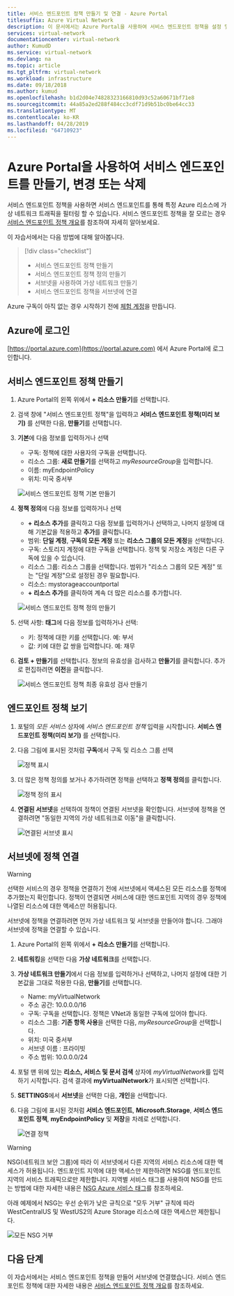 ```yaml
---
title: 서비스 엔드포인트 정책 만들기 및 연결 - Azure Portal
titlesuffix: Azure Virtual Network
description: 이 문서에서는 Azure Portal을 사용하여 서비스 엔드포인트 정책을 설정 및 연결하는 방법에 알아봅니다.
services: virtual-network
documentationcenter: virtual-network
author: KumudD
ms.service: virtual-network
ms.devlang: na
ms.topic: article
ms.tgt_pltfrm: virtual-network
ms.workload: infrastructure
ms.date: 09/18/2018
ms.author: kumud
ms.openlocfilehash: b1d2d04e74828323166810d93c52a60671bf71e8
ms.sourcegitcommit: 44a85a2ed288f484cc3cdf71d9b51bc0be64cc33
ms.translationtype: MT
ms.contentlocale: ko-KR
ms.lasthandoff: 04/28/2019
ms.locfileid: "64710923"
---
```

# <a name="create-change-or-delete-service-endpoint-policy-using-the-azure-portal"></a>Azure Portal을 사용하여 서비스 엔드포인트를 만들기, 변경 또는 삭제

서비스 엔드포인트 정책을 사용하면 서비스 엔드포인트를 통해 특정 Azure 리소스에 가상 네트워크 트래픽을 필터링 할 수 있습니다. 서비스 엔드포인트 정책을 잘 모르는 경우 [서비스 엔드포인트 정책 개요](virtual-network-service-endpoint-policies-overview.md)를 참조하여 자세히 알아보세요.

 이 자습서에서는 다음 방법에 대해 알아봅니다.

> [!div class="checklist"]
> * 서비스 엔드포인트 정책 만들기
> * 서비스 엔드포인트 정책 정의 만들기
> * 서브넷을 사용하여 가상 네트워크 만들기
> * 서비스 엔드포인트 정책을 서브넷에 연결

Azure 구독이 아직 없는 경우 시작하기 전에 [체험 계정](https://azure.microsoft.com/free/?WT.mc_id=A261C142F)을 만듭니다.

## <a name="sign-in-to-azure"></a>Azure에 로그인 

[https://portal.azure.com](https://portal.azure.com) 에서 Azure Portal에 로그인합니다.

## <a name="create-a-service-endpoint-policy"></a>서비스 엔드포인트 정책 만들기

1. Azure Portal의 왼쪽 위에서 **+ 리소스 만들기**를 선택합니다.
2. 검색 창에 "서비스 엔드포인트 정책"을 입력하고 **서비스 엔드포인트 정책(미리 보기)** 를 선택한 다음, **만들기**를 선택합니다.
3. **기본**에 다음 정보를 입력하거나 선택 

   - 구독: 정책에 대한 사용자의 구독을 선택합니다.    
   - 리소스 그룹: **새로 만들기**를 선택하고 *myResourceGroup*을 입력합니다.     
   - 이름: myEndpointPolicy
   - 위치: 미국 중서부     
 
   ![서비스 엔드포인트 정책 기본 만들기](./media/virtual-network-service-endpoint-policies-portal/virtual-network-endpoint-policies-create-startpane.PNG)
   
4. **정책 정의**에 다음 정보를 입력하거나 선택

   - **+ 리소스 추가**를 클릭하고 다음 정보를 입력하거나 선택하고, 나머지 설정에 대해 기본값을 적용하고 **추가**를 클릭합니다.  
   - 범위: **단일 계정**, **구독의 모든 계정** 또는 **리소스 그룹의 모든 계정**을 선택합니다.    
   - 구독: 스토리지 계정에 대한 구독을 선택합니다. 정책 및 저장소 계정은 다른 구독에 있을 수 있습니다.   
   - 리소스 그룹: 리소스 그룹을 선택합니다. 범위가 "리소스 그룹의 모든 계정" 또는 "단일 계정"으로 설정된 경우 필요합니다.  
   - 리소스: mystorageaccountportal    
   - **+ 리소스 추가**를 클릭하여 계속 더 많은 리소스를 추가합니다.
   
   ![서비스 엔드포인트 정책 정의 만들기](./media/virtual-network-service-endpoint-policies-portal/virtual-network-endpoint-policies-create-policydefinitionspane.PNG)
   
5. 선택 사항: **태그**에 다음 정보를 입력하거나 선택:
   
   - 키: 정책에 대한 키를 선택합니다. 예: 부서     
   - 값: 키에 대한 값 쌍을 입력합니다. 예: 재무

6. **검토 + 만들기**를 선택합니다. 정보의 유효성을 검사하고 **만들기**를 클릭합니다. 추가로 편집하려면 **이전**을 클릭합니다. 

   ![서비스 엔드포인트 정책 최종 유효성 검사 만들기](./media/virtual-network-service-endpoint-policies-portal/virtual-network-endpoint-policies-create-finalcreatereview.PNG)
  
 
## <a name="view-endpoint-policies"></a>엔드포인트 정책 보기 

1. 포털의 *모든 서비스* 상자에 *서비스 엔드포인트 정책* 입력을 시작합니다. **서비스 엔드포인트 정책(미리 보기)** 를 선택합니다.
2. 다음 그림에 표시된 것처럼 **구독**에서 구독 및 리소스 그룹 선택

   ![정책 표시](./media/virtual-network-service-endpoint-policies-portal/virtual-network-endpoint-policies-viewpolicies.PNG)
       
3. 더 많은 정책 정의를 보거나 추가하려면 정책을 선택하고 **정책 정의**를 클릭합니다.

   ![정책 정의 표시](./media/virtual-network-service-endpoint-policies-portal/virtual-network-endpoint-policies-viewpolicy-adddefinitions.PNG)

4. **연결된 서브넷**을 선택하여 정책이 연결된 서브넷을 확인합니다. 서브넷에 정책을 연결하려면 "동일한 지역의 가상 네트워크로 이동"을 클릭합니다.

   ![연결된 서브넷 표시](./media/virtual-network-service-endpoint-policies-portal/virtual-network-endpoint-policies-view-associatedsubnets.PNG)
 
## <a name="associate-a-policy-to-a-subnet"></a>서브넷에 정책 연결

>[!WARNING] 
> 선택한 서비스의 경우 정책을 연결하기 전에 서브넷에서 액세스된 모든 리소스를 정책에 추가했는지 확인합니다. 정책이 연결되면 서비스에 대한 엔드포인트 지역의 경우 정책에 나열된 리소스에 대한 액세스만 허용됩니다. 

서브넷에 정책을 연결하려면 먼저 가상 네트워크 및 서브넷을 만들어야 합니다. 그래야 서브넷에 정책을 연결할 수 있습니다.

1. Azure Portal의 왼쪽 위에서 **+ 리소스 만들기**를 선택합니다.
2. **네트워킹**을 선택한 다음 **가상 네트워크**를 선택합니다.
3. **가상 네트워크 만들기**에서 다음 정보를 입력하거나 선택하고, 나머지 설정에 대한 기본값을 그대로 적용한 다음, **만들기**를 선택합니다.
   - Name: myVirtualNetwork      
   - 주소 공간: 10.0.0.0/16      
   - 구독: 구독을 선택합니다. 정책은 VNet과 동일한 구독에 있어야 합니다.     
   - 리소스 그룹: **기존 항목 사용**을 선택한 다음, *myResourceGroup*을 선택합니다.     
   - 위치: 미국 중서부     
   - 서브넷 이름   : 프라이빗     
   - 주소 범위: 10.0.0.0/24
     
4. 포털 맨 위에 있는 **리소스, 서비스 및 문서 검색** 상자에 *myVirtualNetwork*를 입력하기 시작합니다. 검색 결과에 **myVirtualNetwork**가 표시되면 선택합니다.
5. **SETTINGS**에서 **서브넷**을 선택한 다음, **개인**을 선택합니다.
6. 다음 그림에 표시된 것처럼 **서비스 엔드포인트**, **Microsoft.Storage**, **서비스 엔드포인트 정책**,  **myEndpointPolicy** 및 **저장**을 차례로 선택합니다.

   ![연결 정책](./media/virtual-network-service-endpoint-policies-portal/virtual-network-endpoint-policies-associatepolicies.PNG)

>[!WARNING] 
>NSG(네트워크 보안 그룹)에 따라 이 서브넷에서 다른 지역의 서비스 리소스에 대한 액세스가 허용됩니다. 엔드포인트 지역에 대한 액세스만 제한하려면 NSG를 엔드포인트 지역의 서비스 트래픽으로만 제한합니다. 지역별 서비스 태그를 사용하여 NSG를 만드는 방법에 대한 자세한 내용은 [NSG Azure 서비스 태그](manage-network-security-group.md?toc=%2fcreate-a-security-rule%2f.json)를 참조하세요.

아래 예제에서 NSG는 우선 순위가 낮은 규칙으로 "모두 거부" 규칙에 따라 WestCentralUS 및 WestUS2의 Azure Storage 리소스에 대한 액세스만 제한됩니다.

![모든 NSG 거부](./media/virtual-network-service-endpoint-policies-portal/virtual-network-endpoint-policies-nsg-rules.PNG)


## <a name="next-steps"></a>다음 단계
이 자습서에서는 서비스 엔드포인트 정책을 만들어 서브넷에 연결했습니다. 서비스 엔드포인트 정책에 대한 자세한 내용은 [서비스 엔드포인트 정책 개요](virtual-network-service-endpoint-policies-overview.md)를 참조하세요.

